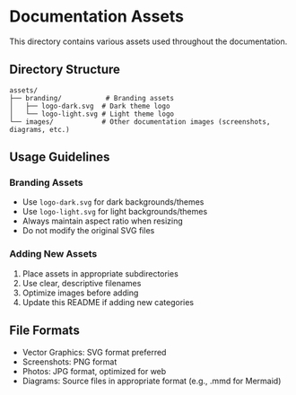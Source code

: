 # Documentation Assets

This directory contains various assets used throughout the documentation.

## Directory Structure

```
assets/
├── branding/           # Branding assets
│   ├── logo-dark.svg  # Dark theme logo
│   └── logo-light.svg # Light theme logo
└── images/            # Other documentation images (screenshots, diagrams, etc.)
```

## Usage Guidelines

### Branding Assets

- Use `logo-dark.svg` for dark backgrounds/themes
- Use `logo-light.svg` for light backgrounds/themes
- Always maintain aspect ratio when resizing
- Do not modify the original SVG files

### Adding New Assets

1. Place assets in appropriate subdirectories
2. Use clear, descriptive filenames
3. Optimize images before adding
4. Update this README if adding new categories

## File Formats

- Vector Graphics: SVG format preferred
- Screenshots: PNG format
- Photos: JPG format, optimized for web
- Diagrams: Source files in appropriate format (e.g., .mmd for Mermaid)
